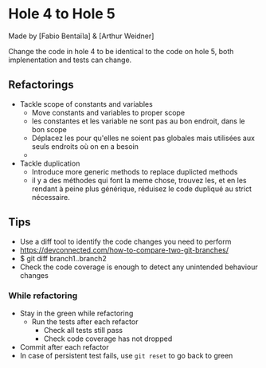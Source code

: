 # Hole 4 to Hole 5

Made by [Fabio Bentaïla] & [Arthur Weidner]

Change the code in hole 4 to be identical to the code on hole 5, both implenentation and tests can change.

## Refactorings

- Tackle scope of constants and variables
  - Move constants and variables to proper scope
  - les constantes et les variable ne sont pas au bon endroit, dans le bon scope
  - Déplacez les pour qu'elles ne soient pas globales mais utilisées aux seuls endroits où on en a besoin
  - 
- Tackle duplication
  - Introduce more generic methods to replace duplicted methods
  - il y a des méthodes qui font la meme chose, trouvez les, et en les rendant à peine plus générique, réduisez le code dupliqué au strict nécessaire.

## Tips

- Use a diff tool to identify the code changes you need to perform
-  https://devconnected.com/how-to-compare-two-git-branches/
- $ git diff branch1..branch2
- Check the code coverage is enough to detect any unintended behaviour changes

### While refactoring

- Stay in the green while refactoring
  - Run the tests after each refactor
    - Check all tests still pass
    - Check code coverage has not dropped
- Commit after each refactor
- In case of persistent test fails, use `git reset` to go back to green
